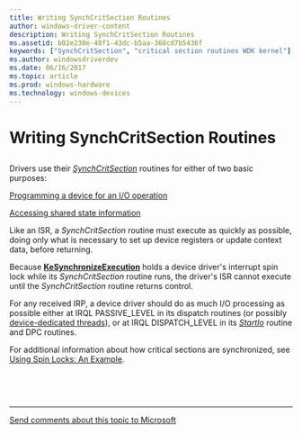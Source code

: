 ```yaml
---
title: Writing SynchCritSection Routines
author: windows-driver-content
description: Writing SynchCritSection Routines
ms.assetid: b02e230e-48f1-43dc-b5aa-368cd7b5436f
keywords: ["SynchCritSection", "critical section routines WDK kernel"]
ms.author: windowsdriverdev
ms.date: 06/16/2017
ms.topic: article
ms.prod: windows-hardware
ms.technology: windows-devices
---
```


# Writing SynchCritSection Routines


## <a href="" id="ddk-writing-synchcritsection-routines-kg"></a>


Drivers use their [*SynchCritSection*](https://msdn.microsoft.com/library/windows/hardware/ff563928) routines for either of two basic purposes:

[Programming a device for an I/O operation](programming-a-device-for-an-i-o-operation.md)

[Accessing shared state information](accessing-shared-state-information.md)

Like an ISR, a *SynchCritSection* routine must execute as quickly as possible, doing only what is necessary to set up device registers or update context data, before returning.

Because [**KeSynchronizeExecution**](https://msdn.microsoft.com/library/windows/hardware/ff553302) holds a device driver's interrupt spin lock while its *SynchCritSection* routine runs, the driver's ISR cannot execute until the *SynchCritSection* routine returns control.

For any received IRP, a device driver should do as much I/O processing as possible either at IRQL PASSIVE\_LEVEL in its dispatch routines (or possibly [device-dedicated threads](device-dedicated-threads.md)), or at IRQL DISPATCH\_LEVEL in its [*StartIo*](https://msdn.microsoft.com/library/windows/hardware/ff563858) routine and DPC routines.

For additional information about how critical sections are synchronized, see [Using Spin Locks: An Example](using-spin-locks--an-example.md).

 

 


--------------------
[Send comments about this topic to Microsoft](mailto:wsddocfb@microsoft.com?subject=Documentation%20feedback%20%5Bkernel\kernel%5D:%20Writing%20SynchCritSection%20Routines%20%20RELEASE:%20%286/14/2017%29&body=%0A%0APRIVACY%20STATEMENT%0A%0AWe%20use%20your%20feedback%20to%20improve%20the%20documentation.%20We%20don't%20use%20your%20email%20address%20for%20any%20other%20purpose,%20and%20we'll%20remove%20your%20email%20address%20from%20our%20system%20after%20the%20issue%20that%20you're%20reporting%20is%20fixed.%20While%20we're%20working%20to%20fix%20this%20issue,%20we%20might%20send%20you%20an%20email%20message%20to%20ask%20for%20more%20info.%20Later,%20we%20might%20also%20send%20you%20an%20email%20message%20to%20let%20you%20know%20that%20we've%20addressed%20your%20feedback.%0A%0AFor%20more%20info%20about%20Microsoft's%20privacy%20policy,%20see%20http://privacy.microsoft.com/default.aspx. "Send comments about this topic to Microsoft")


